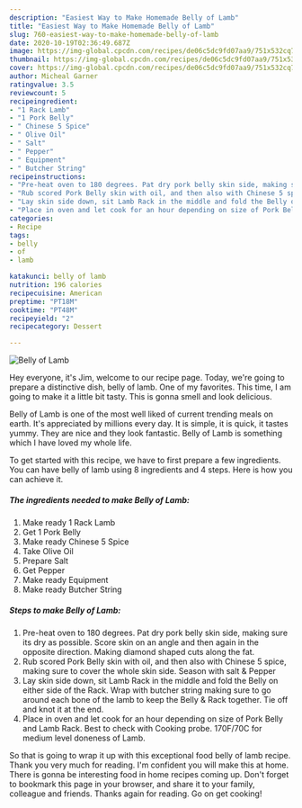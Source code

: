 ```yaml
---
description: "Easiest Way to Make Homemade Belly of Lamb"
title: "Easiest Way to Make Homemade Belly of Lamb"
slug: 760-easiest-way-to-make-homemade-belly-of-lamb
date: 2020-10-19T02:36:49.687Z
image: https://img-global.cpcdn.com/recipes/de06c5dc9fd07aa9/751x532cq70/belly-of-lamb-recipe-main-photo.jpg
thumbnail: https://img-global.cpcdn.com/recipes/de06c5dc9fd07aa9/751x532cq70/belly-of-lamb-recipe-main-photo.jpg
cover: https://img-global.cpcdn.com/recipes/de06c5dc9fd07aa9/751x532cq70/belly-of-lamb-recipe-main-photo.jpg
author: Micheal Garner
ratingvalue: 3.5
reviewcount: 5
recipeingredient:
- "1 Rack Lamb"
- "1 Pork Belly"
- " Chinese 5 Spice"
- " Olive Oil"
- " Salt"
- " Pepper"
- " Equipment"
- " Butcher String"
recipeinstructions:
- "Pre-heat oven to 180 degrees. Pat dry pork belly skin side, making sure its dry as possible. Score skin on an angle and then again in the opposite direction. Making diamond shaped cuts along the fat."
- "Rub scored Pork Belly skin with oil, and then also with Chinese 5 spice, making sure to cover the whole skin side. Season with salt &amp; Pepper"
- "Lay skin side down, sit Lamb Rack in the middle and fold the Belly on either side of the Rack. Wrap with butcher string making sure to go around each bone of the lamb to keep the Belly &amp; Rack together. Tie off and knot it at the end."
- "Place in oven and let cook for an hour depending on size of Pork Belly and Lamb Rack. Best to check with Cooking probe. 170F/70C for medium level doneness of Lamb."
categories:
- Recipe
tags:
- belly
- of
- lamb

katakunci: belly of lamb 
nutrition: 196 calories
recipecuisine: American
preptime: "PT18M"
cooktime: "PT48M"
recipeyield: "2"
recipecategory: Dessert

---
```



![Belly of Lamb](https://img-global.cpcdn.com/recipes/de06c5dc9fd07aa9/751x532cq70/belly-of-lamb-recipe-main-photo.jpg)

Hey everyone, it's Jim, welcome to our recipe page. Today, we're going to prepare a distinctive dish, belly of lamb. One of my favorites. This time, I am going to make it a little bit tasty. This is gonna smell and look delicious.



Belly of Lamb is one of the most well liked of current trending meals on earth. It's appreciated by millions every day. It is simple, it is quick, it tastes yummy. They are nice and they look fantastic. Belly of Lamb is something which I have loved my whole life.


To get started with this recipe, we have to first prepare a few ingredients. You can have belly of lamb using 8 ingredients and 4 steps. Here is how you can achieve it.

<!--inarticleads1-->

##### The ingredients needed to make Belly of Lamb:

1. Make ready 1 Rack Lamb
1. Get 1 Pork Belly
1. Make ready  Chinese 5 Spice
1. Take  Olive Oil
1. Prepare  Salt
1. Get  Pepper
1. Make ready  Equipment
1. Make ready  Butcher String




<!--inarticleads2-->

##### Steps to make Belly of Lamb:

1. Pre-heat oven to 180 degrees. Pat dry pork belly skin side, making sure its dry as possible. Score skin on an angle and then again in the opposite direction. Making diamond shaped cuts along the fat.
1. Rub scored Pork Belly skin with oil, and then also with Chinese 5 spice, making sure to cover the whole skin side. Season with salt &amp; Pepper
1. Lay skin side down, sit Lamb Rack in the middle and fold the Belly on either side of the Rack. Wrap with butcher string making sure to go around each bone of the lamb to keep the Belly &amp; Rack together. Tie off and knot it at the end.
1. Place in oven and let cook for an hour depending on size of Pork Belly and Lamb Rack. Best to check with Cooking probe. 170F/70C for medium level doneness of Lamb.




So that is going to wrap it up with this exceptional food belly of lamb recipe. Thank you very much for reading. I'm confident you will make this at home. There is gonna be interesting food in home recipes coming up. Don't forget to bookmark this page in your browser, and share it to your family, colleague and friends. Thanks again for reading. Go on get cooking!
